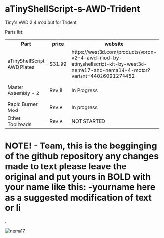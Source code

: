 # aTinyShellScript-s-AWD-Trident
Tiny's AWD 2.4 mod but for Trident

Parts list:


<table>
  <tr>
    <th>Part</th></th>
    <th>price</th>
    <th>website</th>
    <th>image</th>
  </tr>
  <tr>
    <td>aTinyShellScript AWD Plates</td>
    <td>$31.99</td>
    <td>https://west3d.com/products/voron-v2-4-awd-mod-by-atinyshellscript-kit-by-west3d-nema17-and-nema14-4-motor?variant=44026091274452</td>
    <td>https://github.com/TheVoronModder/aTinyShellScript-s-AWD-Trident/assets/142328467/29a0dbc0-ba08-4f0e-8304-6448d514e445</td>
  </tr>
  <tr>
    <td>Master Assembly - 2</td>
    <td>Rev B</td>
    <td>In Progress</td>
    <td>updating gantry motor mounts to 3030 by removing the outside angle piece, its too weak and can break of easily</td>
  </tr>
  <tr>
    <td>Rapid Burner Mod</td>
    <td>Rev A</td>
    <td>In progress</td>
    <td>Shrinking carriage mount by 6mm for full bed use with AWD</td>
  </tr>
  <tr>
    <td>Other Toolheads</td>
    <td>Rev A</td>
    <td>NOT STARTED</td>
    <td>Anybody want to take on annex toolheads?</td>
  </tr>
</table>


# NOTE! - Team, this is the begginging of the github repository any changes made to text please leave the original and put yours in BOLD with your name like this: -yourname here as a suggested modification of text or li
.

![nema17](https://github.com/TheVoronModder/aTinyShellScript-s-AWD-Trident/assets/142328467/29a0dbc0-ba08-4f0e-8304-6448d514e445)
